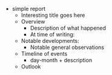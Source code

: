 - simple report
	- Interesting title goes here
	- Overview
		- Description of what happened
		- At time of writing:
	- Notable developments:
		- Notable general observations
	- Timeline of events
		- day-month + description
	- Outlook
